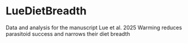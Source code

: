 # LueDietBreadth
Data and analysis for the manuscript Lue et al. 2025 Warming reduces parasitoid success and narrows their diet breadth
